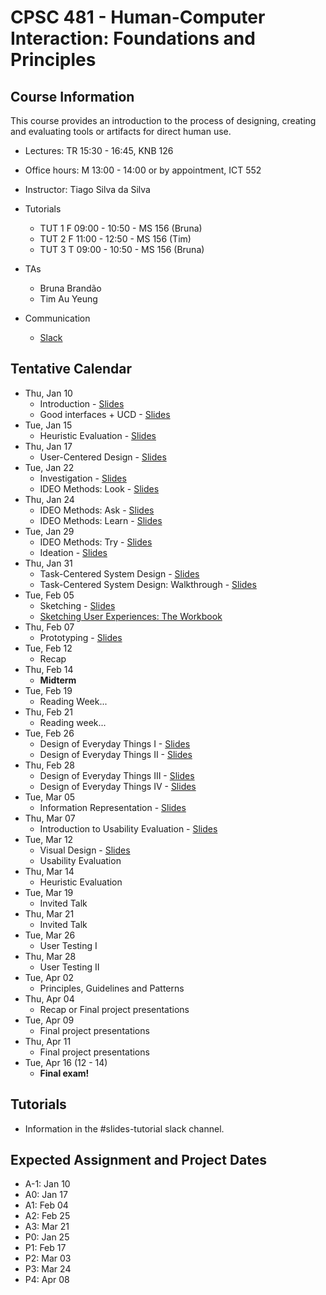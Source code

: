 # CPSC 481 - Human-Computer Interaction: Foundations and Principles


## Course Information

This course provides an introduction to the process of designing, creating and evaluating tools or artifacts for direct human use.

- Lectures: TR 15:30 - 16:45, KNB 126
- Office hours: M 13:00 - 14:00 or by appointment, ICT 552
- Instructor: Tiago Silva da Silva
- Tutorials
	- TUT 1	F 09:00 - 10:50 - MS 156 (Bruna)
	- TUT 2	F 11:00 - 12:50 - MS 156 (Tim)
	- TUT 3	T 09:00 - 10:50 - MS 156 (Bruna)

- TAs
	- Bruna Brandão
	- Tim Au Yeung

- Communication
	- [Slack](http://cpsc481-2019w.slack.com/)



## Tentative Calendar

- Thu, Jan 10
	- Introduction - [Slides](../en/files/CPSC481-01-01-Introduction.pdf)
	- Good interfaces + UCD - [Slides](../en/files/CPSC481-01-02-GoodInterfaces+UCD.pdf)
- Tue, Jan 15
	- Heuristic Evaluation - [Slides](../en/files/CPSC481-01-HeuristicEvaluation.pdf)
- Thu, Jan 17
	- User-Centered Design - [Slides](../en/files/CPSC481-02-01-UserCenteredDesign.pdf)
- Tue, Jan 22
	- Investigation - [Slides](../en/files/CPSC481-03-01-Investigation.pdf)
	- IDEO Methods: Look - [Slides](../en/files/CPSC481-03-02-Look.pdf)
- Thu, Jan 24
	- IDEO Methods: Ask - [Slides](../en/files/CPSC481-04-01-Ask.pdf)
	- IDEO Methods: Learn - [Slides](../en/files/CPSC481-04-02-Learn.pdf)
- Tue, Jan 29
	- IDEO Methods: Try - [Slides](../en/files/CPSC481-05-01-Try.pdf)
	- Ideation - [Slides](../en/files/CPSC481-05-02-Ideation.pdf)
- Thu, Jan 31
	- Task-Centered System Design - [Slides](../en/files/CPSC481-06-01-task-centered-system-design-1.pdf)
	- Task-Centered System Design: Walkthrough - [Slides](../en/files/CPSC481-06-02-task-centered-system-design-2.pdf)
- Tue, Feb 05
	- Sketching - [Slides](../en/files/CPSC481-07-01-Sketching.pdf)
	- [Sketching User Experiences: The Workbook](https://sketchbook.cpsc.ucalgary.ca/)
- Thu, Feb 07
	- Prototyping - [Slides](../en/files/CPSC481-08-01-Prototyping.pdf)
	<!-- - Graphic Design - Bon Adriel - [Slides](https://www.dropbox.com/s/ma5pffrqjtamqcl/15-Intro-to-Graphic-Design-for-UX.pdf?dl=0) -->
- Tue, Feb 12
	- Recap
- Thu, Feb 14
	- **Midterm**
- Tue, Feb 19
	- Reading Week...
- Thu, Feb 21
	- Reading week...
- Tue, Feb 26
	- Design of Everyday Things I - [Slides](../en/files/CPSC481-09-02-DOET.pdf)
	- Design of Everyday Things II - [Slides](../en/files/CPSC481-09-03-DOET.pdf)
- Thu, Feb 28
	- Design of Everyday Things III - [Slides](../en/files/CPSC481-10-01-DOET.pdf)
	- Design of Everyday Things IV - [Slides](../en/files/CPSC481-10-02-DOET.pdf)
- Tue, Mar 05
	- Information Representation - [Slides](../en/files/CPSC481-11-01.pdf)
- Thu, Mar 07
	- Introduction to Usability Evaluation - [Slides](../en/files/CPSC481-12-Intro-to-Usability-Evaluation.pdf)
- Tue, Mar 12
	- Visual Design - [Slides](../en/files/VisualDesignIntroduction.pdf)
	- Usability Evaluation
- Thu, Mar 14
	- Heuristic Evaluation
- Tue, Mar 19
	- Invited Talk
- Thu, Mar 21
	- Invited Talk
- Tue, Mar 26
	- User Testing I
- Thu, Mar 28
	- User Testing II
- Tue, Apr 02
	- Principles, Guidelines and Patterns
- Thu, Apr 04
	- Recap or Final project presentations
- Tue, Apr 09
	- Final project presentations
- Thu, Apr 11
	- Final project presentations
- Tue, Apr 16 (12 - 14)
	- **Final exam!**

## Tutorials
- Information in the #slides-tutorial slack channel.

## Expected Assignment and Project Dates
- A-1: Jan 10
- A0: Jan 17
- A1: Feb 04
- A2: Feb 25
- A3: Mar 21
- P0: Jan 25
- P1: Feb 17
- P2: Mar 03
- P3: Mar 24
- P4: Apr 08